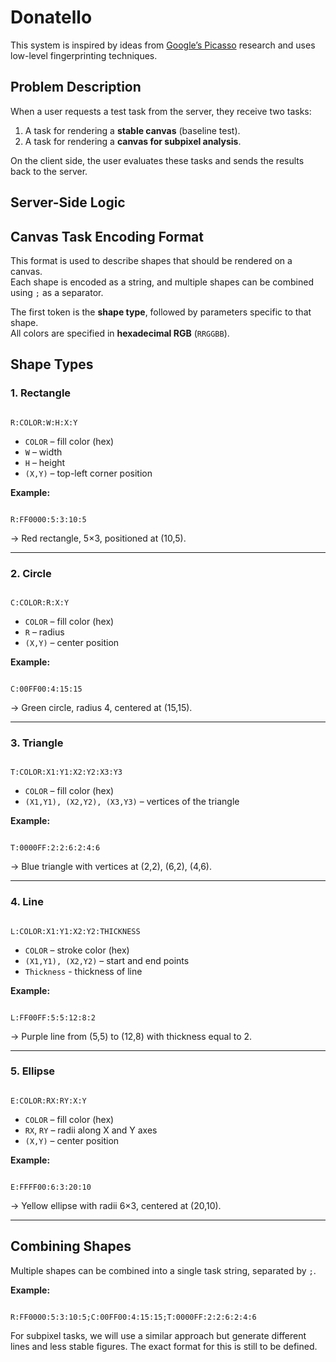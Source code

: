 # Donatello
This system is inspired by ideas from [Google’s Picasso](https://dl.acm.org/doi/pdf/10.1145/2994459.2994467) research 
and uses low-level fingerprinting techniques.

## Problem Description
When a user requests a test task from the server, they receive two tasks:

1. A task for rendering a **stable canvas** (baseline test).
2. A task for rendering a **canvas for subpixel analysis**.

On the client side, the user evaluates these tasks and sends the results back to the
server.

## Server-Side Logic

## Canvas Task Encoding Format

This format is used to describe shapes that should be rendered on a canvas.  
Each shape is encoded as a string, and multiple shapes can be combined using `;` as a separator.

The first token is the **shape type**, followed by parameters specific to that shape.  
All colors are specified in **hexadecimal RGB** (`RRGGBB`).

## Shape Types

### 1. Rectangle
```

R:COLOR:W:H:X:Y

```
- `COLOR` – fill color (hex)
- `W` – width
- `H` – height
- `(X,Y)` – top-left corner position

**Example:**
```

R:FF0000:5:3:10:5

```
→ Red rectangle, 5×3, positioned at (10,5).

---

### 2. Circle
```

C:COLOR:R:X:Y

```
- `COLOR` – fill color (hex)
- `R` – radius
- `(X,Y)` – center position

**Example:**
```

C:00FF00:4:15:15

```
→ Green circle, radius 4, centered at (15,15).

---

### 3. Triangle
```

T:COLOR:X1:Y1:X2:Y2:X3:Y3

```
- `COLOR` – fill color (hex)
- `(X1,Y1), (X2,Y2), (X3,Y3)` – vertices of the triangle

**Example:**
```

T:0000FF:2:2:6:2:4:6

```
→ Blue triangle with vertices at (2,2), (6,2), (4,6).

---

### 4. Line
```

L:COLOR:X1:Y1:X2:Y2:THICKNESS

```
- `COLOR` – stroke color (hex)
- `(X1,Y1), (X2,Y2)` – start and end points
- `Thickness` - thickness of line

**Example:**
```

L:FF00FF:5:5:12:8:2

```
→ Purple line from (5,5) to (12,8) with thickness equal to 2.

---

### 5. Ellipse
```

E:COLOR:RX:RY:X:Y

```
- `COLOR` – fill color (hex)
- `RX`, `RY` – radii along X and Y axes
- `(X,Y)` – center position

**Example:**
```

E:FFFF00:6:3:20:10

```
→ Yellow ellipse with radii 6×3, centered at (20,10).

---

## Combining Shapes
Multiple shapes can be combined into a single task string, separated by `;`.

**Example:**
```

R:FF0000:5:3:10:5;C:00FF00:4:15:15;T:0000FF:2:2:6:2:4:6

```

For subpixel tasks, we will use a similar approach but generate different lines and less stable figures. The exact format
for this is still to be defined.